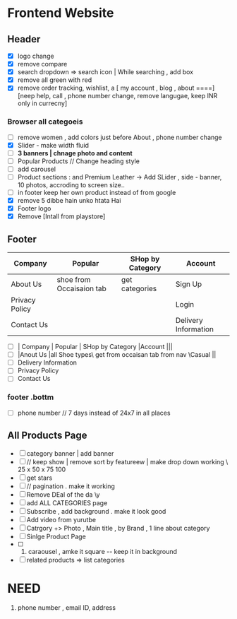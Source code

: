 # Frontend Website 
## Header 
- [x] logo change 
- [x] remove compare 
- [x] search dropdown => search icon | While searching , add box  
- [x] remove all green with red 
- [x] remove order tracking, wishlist, a [ my account , blog , about  ====] [neep help, call , phone number change, remove langugae, keep INR only in currecny]

### Browser all categoeis 
- [ ]  remove women , add colors just before About , phone number change 
- [x]  Slider - make width fluid 
- [ ] **3 banners | chnage photo and content** 
- [ ] Popular Products // Change heading style 
- [ ] add carousel 
- [ ] Product sections : and Premium Leather -> Add SLider  , side - banner, 10 photos, accroding to screen size.. 
- [ ] in footer keep her own product instead of from google 
- [x] remove 5 dibbe hain unko htata Hai 
- [x] Footer logo 
- [x] Remove [Intall from playstore] 
## Footer 


| Company | Popular | SHop by Category | Account |
|-|-|-|-|
|About Us|shoe from Occaisaion tab |get categories|Sign Up|
|Privacy Policy|||Login|
|Contact Us|||Delivery Information|

- [ ] | Company | Popular | SHop by Category |Account |||
- [ ] |Anout Us |all Shoe types\\ get from occaisan tab from nav \\Casual ||    
- [ ] Delivery Information
- [ ] Privacy Policy 
- [ ] Contact Us       

### footer .bottm 
- [ ]  phone  number // 7 days instead of 24x7  in all places 
## All Products Page
- [ ]  category banner | add banner 
- [ ]  // keep show | remove sort by featureew | make drop down working \\ 25 x 50 x 75 100
- [ ]  get stars  
- [ ] // pagination . make it working 
- [ ] Remove DEal of the da \y 
- [ ] add ALL CATEGORIES page
- [ ] Subscribe , add background . make it look good 
- [ ] Add video  from yurutbe 
- [ ] Catrgory +> Photo , Main title , by Brand , 1 line about category 
- [ ] Sinlge Product Page 
- [ ] 1. caraousel , amke it square -- keep it in background 
- [ ] related products => list categories 

# NEED
1. phone number , email ID, address
